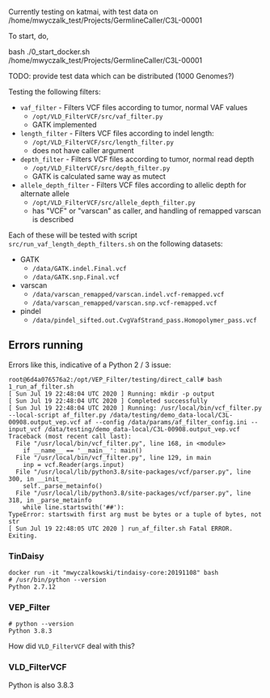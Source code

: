 Currently testing on katmai, with test data on /home/mwyczalk_test/Projects/GermlineCaller/C3L-00001

To start, do,

bash ./0_start_docker.sh /home/mwyczalk_test/Projects/GermlineCaller/C3L-00001

TODO: provide test data which can be distributed (1000 Genomes?)

Testing the following filters:
* `vaf_filter` - Filters VCF files according to tumor, normal VAF values
  * `/opt/VLD_FilterVCF/src/vaf_filter.py`
  * GATK implemented
* `length_filter` - Filters VCF files according to indel length:
  * `/opt/VLD_FilterVCF/src/length_filter.py`
  * does not have caller argument
* `depth_filter` - Filters VCF files according to tumor, normal read depth
  * `/opt/VLD_FilterVCF/src/depth_filter.py`
  * GATK is calculated same way as mutect
* `allele_depth_filter` - Filters VCF files according to allelic depth for alternate allele
  * `/opt/VLD_FilterVCF/src/allele_depth_filter.py`
  * has "VCF" or "varscan" as caller, and handling of remapped varscan is described

Each of these will be tested with script `src/run_vaf_length_depth_filters.sh` on the following datasets:
* GATK
  * `/data/GATK.indel.Final.vcf`
  * `/data/GATK.snp.Final.vcf`
* varscan
  * `/data/varscan_remapped/varscan.indel.vcf-remapped.vcf`
  * `/data/varscan_remapped/varscan.snp.vcf-remapped.vcf`
* pindel
  * `/data/pindel_sifted.out.CvgVafStrand_pass.Homopolymer_pass.vcf`

## Errors running

Errors like this, indicative of a Python 2 / 3 issue:
```
root@6d4a076576a2:/opt/VEP_Filter/testing/direct_call# bash 1_run_af_filter.sh
[ Sun Jul 19 22:48:04 UTC 2020 ] Running: mkdir -p output
[ Sun Jul 19 22:48:04 UTC 2020 ] Completed successfully
[ Sun Jul 19 22:48:04 UTC 2020 ] Running: /usr/local/bin/vcf_filter.py --local-script af_filter.py /data/testing/demo_data-local/C3L-00908.output_vep.vcf af --config /data/params/af_filter_config.ini --input_vcf /data/testing/demo_data-local/C3L-00908.output_vep.vcf
Traceback (most recent call last):
  File "/usr/local/bin/vcf_filter.py", line 168, in <module>
    if __name__ == '__main__': main()
  File "/usr/local/bin/vcf_filter.py", line 129, in main
    inp = vcf.Reader(args.input)
  File "/usr/local/lib/python3.8/site-packages/vcf/parser.py", line 300, in __init__
    self._parse_metainfo()
  File "/usr/local/lib/python3.8/site-packages/vcf/parser.py", line 318, in _parse_metainfo
    while line.startswith('##'):
TypeError: startswith first arg must be bytes or a tuple of bytes, not str
[ Sun Jul 19 22:48:05 UTC 2020 ] run_af_filter.sh Fatal ERROR. Exiting.
```

### TinDaisy 
```
docker run -it "mwyczalkowski/tindaisy-core:20191108" bash
# /usr/bin/python --version
Python 2.7.12
```

### VEP_Filter
```
# python --version
Python 3.8.3
```

How did `VLD_FilterVCF` deal with this?

###  VLD_FilterVCF
Python is also 3.8.3

